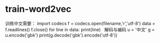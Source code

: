 # train-word2vec
训练中文需要：
import codecs
f = codecs.open(filename,'r','utf-8') 
data = f.readlines()
f.close()
for line in data:
  print(line)
  
解码与编码
u = '中文'
g = u.encode('gbk')
print(g.decode('gbk').encode('utf-8'))
